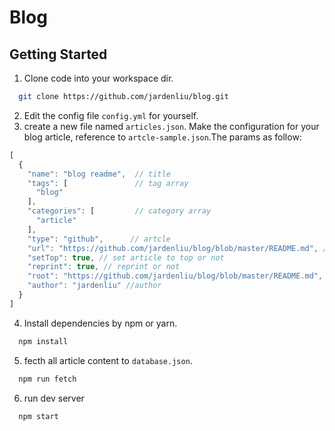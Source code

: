 # Blog

## Getting Started
1. Clone code into your workspace dir.
```bash
  git clone https://github.com/jardenliu/blog.git
```
2. Edit the config file `config.yml` for yourself.
3. create a new file named `articles.json`. Make the configuration for your blog article, reference to `artcle-sample.json`.The params as follow:
```js
[
  {
    "name": "blog readme",  // title
    "tags": [               // tag array
      "blog"
    ],
    "categories": [         // category array
      "article"
    ],
    "type": "github",      // artcle
    "url": "https://github.com/jardenliu/blog/blob/master/README.md", // artcle url
    "setTop": true, // set article to top or not
    "reprint": true, // reprint or not
    "root": "https://github.com/jardenliu/blog/blob/master/README.md", // origin article path
    "author": "jardenliu" //author
  }
]
```

4. Install dependencies by npm or yarn.
```bash
  npm install
```

5. fecth all article content to `database.json`.
```bash
  npm run fetch
```

6. run dev server
```bash
  npm start
```
